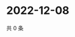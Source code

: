 # 2022-12-08

共 0 条

<!-- BEGIN WEIBO -->
<!-- 最后更新时间 Thu Dec 08 2022 09:08:46 GMT+0800 (China Standard Time) -->

<!-- END WEIBO -->
